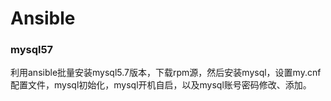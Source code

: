 # Ansible
### mysql57  
  利用ansible批量安装mysql5.7版本，下载rpm源，然后安装mysql，设置my.cnf配置文件，mysql初始化，mysql开机自启，以及mysql账号密码修改、添加。
